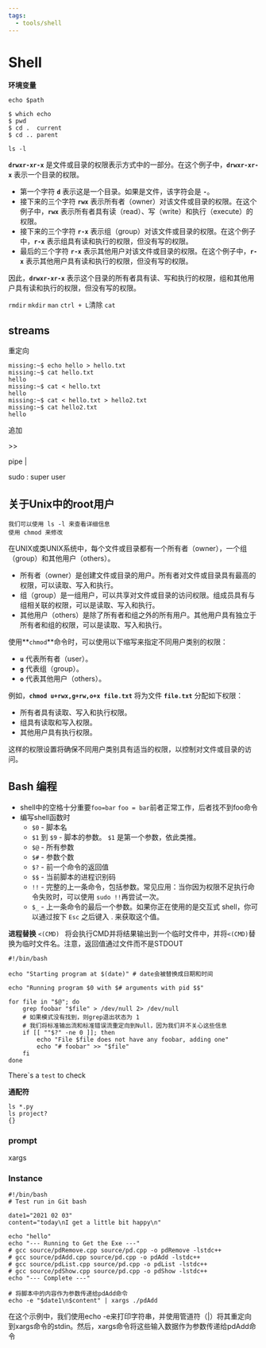 ```yaml
---
tags:
  - tools/shell
---
```


# Shell

**环境变量**

`echo $path`

```
$ which echo
$ pwd
$ cd .  current
$ cd .. parent
```

`ls -l`

**``drwxr-xr-x``** 是文件或目录的权限表示方式中的一部分。在这个例子中，**``drwxr-xr-x``** 表示一个目录的权限。

- 第一个字符 **``d``** 表示这是一个目录。如果是文件，该字符会是 **``-``**。
- 接下来的三个字符 **``rwx``** 表示所有者（owner）对该文件或目录的权限。在这个例子中，**``rwx``** 表示所有者具有读（read）、写（write）和执行（execute）的权限。
- 接下来的三个字符 **``r-x``** 表示组（group）对该文件或目录的权限。在这个例子中，**``r-x``** 表示组具有读和执行的权限，但没有写的权限。
- 最后的三个字符 **``r-x``** 表示其他用户对该文件或目录的权限。在这个例子中，**``r-x``** 表示其他用户具有读和执行的权限，但没有写的权限。

因此，**``drwxr-xr-x``** 表示这个目录的所有者具有读、写和执行的权限，组和其他用户具有读和执行的权限，但没有写的权限。

`rmdir` `mkdir` `man`
`ctrl + L`清除
`cat`

## streams

重定向

```shell
missing:~$ echo hello > hello.txt
missing:~$ cat hello.txt
hello
missing:~$ cat < hello.txt
hello
missing:~$ cat < hello.txt > hello2.txt
missing:~$ cat hello2.txt
hello
```

追加

\>\>

pipe
|

sudo    :   super user
## 关于Unix中的root用户

```
我们可以使用 ls -l 来查看详细信息
使用 chmod 来修改
```

在UNIX或类UNIX系统中，每个文件或目录都有一个所有者（owner），一个组（group）和其他用户（others）。

- 所有者（owner）是创建文件或目录的用户。所有者对文件或目录具有最高的权限，可以读取、写入和执行。
- 组（group）是一组用户，可以共享对文件或目录的访问权限。组成员具有与组相关联的权限，可以是读取、写入和执行。
- 其他用户（others）是除了所有者和组之外的所有用户。其他用户具有独立于所有者和组的权限，可以是读取、写入和执行。

使用**``chmod``**命令时，可以使用以下缩写来指定不同用户类别的权限：

- **``u``** 代表所有者（user）。
- **``g``** 代表组（group）。
- **``o``** 代表其他用户（others）。

例如，**``chmod u+rwx,g+rw,o+x file.txt``** 将为文件 **``file.txt``** 分配如下权限：

- 所有者具有读取、写入和执行权限。
- 组具有读取和写入权限。
- 其他用户具有执行权限。

这样的权限设置将确保不同用户类别具有适当的权限，以控制对文件或目录的访问。



## Bash 编程

- shell中的空格十分重要`foo=bar` `foo = bar`前者正常工作，后者找不到foo命令
- 编写shell函数时
    - `$0` - 脚本名
    - `$1` 到 `$9` - 脚本的参数。 `$1` 是第一个参数，依此类推。
    - `$@` - 所有参数
    - `$#` - 参数个数
    - `$?` - 前一个命令的返回值
    - `$$` - 当前脚本的进程识别码
    - `!!` - 完整的上一条命令，包括参数。常见应用：当你因为权限不足执行命令失败时，可以使用 `sudo !!`再尝试一次。
    - `$_` - 上一条命令的最后一个参数。如果你正在使用的是交互式 shell，你可以通过按下 `Esc` 之后键入 . 来获取这个值。

**进程替换**  `<(CMD) `  将会执行CMD并将结果输出到一个临时文件中，并将`<(CMD)`替换为临时文件名。注意，返回值通过文件而不是STDOUT

```shell
#!/bin/bash

echo "Starting program at $(date)" # date会被替换成日期和时间

echo "Running program $0 with $# arguments with pid $$"

for file in "$@"; do
    grep foobar "$file" > /dev/null 2> /dev/null
    # 如果模式没有找到，则grep退出状态为 1
    # 我们将标准输出流和标准错误流重定向到Null，因为我们并不关心这些信息
    if [[ ""$?" -ne 0 ]]; then
        echo "File $file does not have any foobar, adding one"
        echo "# foobar" >> "$file"
    fi
done
```

There\`s a `test` to check

**通配符**

```shell
ls *.py
ls project?
{}
```
### prompt

<span class="box box-blue">xargs</span>


### Instance

```shell
#!/bin/bash
# Test run in Git bash

date1="2021 02 03"
content="today\nI get a little bit happy\n"

echo "hello"
echo "--- Running to Get the Exe ---"
# gcc source/pdRemove.cpp source/pd.cpp -o pdRemove -lstdc++
# gcc source/pdAdd.cpp source/pd.cpp -o pdAdd -lstdc++
# gcc source/pdList.cpp source/pd.cpp -o pdList -lstdc++
# gcc source/pdShow.cpp source/pd.cpp -o pdShow -lstdc++
echo "--- Complete ---"

# 将脚本中的内容作为参数传递给pdAdd命令
echo -e "$date1\n$content" | xargs ./pdAdd
```

在这个示例中，我们使用echo -e来打印字符串，并使用管道符（|）将其重定向到xargs命令的stdin。然后，xargs命令将这些输入数据作为参数传递给pdAdd命令